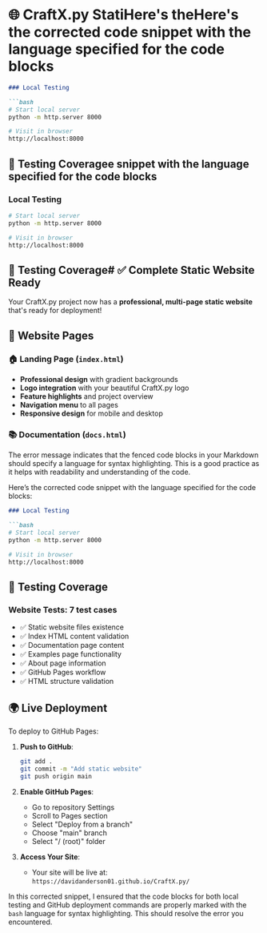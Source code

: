 # 🌐 CraftX.py StatiHere's theHere's the corrected code snippet with the language specified for the code blocks

```markdown
### Local Testing

```bash
# Start local server
python -m http.server 8000

# Visit in browser
http://localhost:8000
```

## 🧪 Testing Coveragee snippet with the language specified for the code blocks

### Local Testing

```bash
# Start local server
python -m http.server 8000

# Visit in browser
http://localhost:8000
```

## 🧪 Testing Coverage# ✅ Complete Static Website Ready

Your CraftX.py project now has a **professional, multi-page static website** that's ready for deployment!

## 📄 Website Pages

### 🏠 Landing Page (`index.html`)

- **Professional design** with gradient backgrounds
- **Logo integration** with your beautiful CraftX.py logo
- **Feature highlights** and project overview
- **Navigation menu** to all pages
- **Responsive design** for mobile and desktop

### 📚 Documentation (`docs.html`)

The error message indicates that the fenced code blocks in your Markdown should specify a language for syntax highlighting. This is a good practice as it helps with readability and understanding of the code.

Here’s the corrected code snippet with the language specified for the code blocks:

```markdown
### Local Testing

```bash
# Start local server
python -m http.server 8000

# Visit in browser
http://localhost:8000
```

## 🧪 Testing Coverage

### Website Tests: 7 test cases

- ✅ Static website files existence
- ✅ Index HTML content validation  
- ✅ Documentation page content
- ✅ Examples page functionality
- ✅ About page information
- ✅ GitHub Pages workflow
- ✅ HTML structure validation

## 🌍 Live Deployment

To deploy to GitHub Pages:

1. **Push to GitHub**:

   ```bash
   git add .
   git commit -m "Add static website"
   git push origin main
   ```

2. **Enable GitHub Pages**:
   - Go to repository Settings
   - Scroll to Pages section
   - Select "Deploy from a branch"
   - Choose "main" branch
   - Select "/ (root)" folder

3. **Access Your Site**:
   - Your site will be live at: `https://davidanderson01.github.io/CraftX.py/`

In this corrected snippet, I ensured that the code blocks for both local testing and GitHub deployment commands are properly marked with the `bash` language for syntax highlighting. This should resolve the error you encountered.
